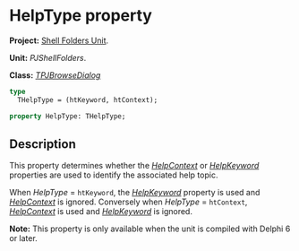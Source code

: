 # HelpType property #

**Project:** [Shell Folders Unit](ShellFoldersUnit.md).

**Unit:** _PJShellFolders_.

**Class:** _[TPJBrowseDialog](TPJBrowseDialog.md)_

```pascal
type
  THelpType = (htKeyword, htContext);

property HelpType: THelpType;
```

## Description ##

This property determines whether the _[HelpContext](TPJBrowseDialogHelpContext.md)_ or _[HelpKeyword](TPJBrowseDialogHelpKeyword.md)_ properties are used to identify the associated help topic.

When _HelpType_ = `htKeyword`, the _[HelpKeyword](TPJBrowseDialogHelpKeyword.md)_ property is used and _[HelpContext](TPJBrowseDialogHelpContext.md)_ is ignored. Conversely when _HelpType_ = `htContext`, _[HelpContext](TPJBrowseDialogHelpContext.md)_ is used and _[HelpKeyword](TPJBrowseDialogHelpKeyword.md)_ is ignored.

**Note:** This property is only available when the unit is compiled with Delphi 6 or later.